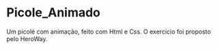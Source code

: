 # Picole_Animado
Um picolé com animação, feito com Html e Css. O exercicio foi proposto pelo HeroWay.
